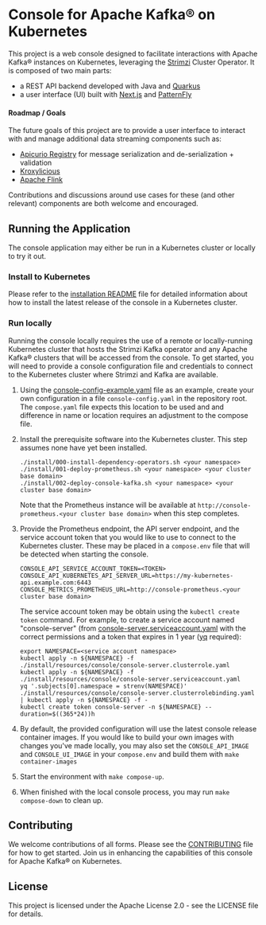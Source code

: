 # Console for Apache Kafka® on Kubernetes

This project is a web console designed to facilitate interactions with Apache Kafka® instances on Kubernetes, leveraging the [Strimzi](https://strimzi.io) Cluster Operator.
It is composed of two main parts:

- a REST API backend developed with Java and [Quarkus](https://quarkus.io/)
- a user interface (UI) built with [Next.js](https://nextjs.org/) and [PatternFly](https://patternfly.org)

#### Roadmap / Goals

The future goals of this project are to provide a user interface to interact with and manage additional data streaming components such as:

- [Apicurio Registry](https://www.apicur.io/registry/) for message serialization and de-serialization + validation
- [Kroxylicious](https://kroxylicious.io/)
- [Apache Flink](https://flink.apache.org/)

Contributions and discussions around use cases for these (and other relevant) components are both welcome and encouraged.

## Running the Application

The console application may either be run in a Kubernetes cluster or locally to try it out.

### Install to Kubernetes

Please refer to the [installation README](./install/README.md) file for detailed information about how to install the latest release of the console in a Kubernetes cluster.

### Run locally

Running the console locally requires the use of a remote or locally-running Kubernetes cluster that hosts the Strimzi Kafka operator
and any Apache Kafka® clusters that will be accessed from the console. To get started, you will need to provide a console configuration
file and credentials to connect to the Kubernetes cluster where Strimzi and Kafka are available.

1. Using the [console-config-example.yaml](./console-config-example.yaml) file as an example, create your own configuration
   in a file `console-config.yaml` in the repository root. The `compose.yaml` file expects this location to be used and
   and difference in name or location requires an adjustment to the compose file.

2. Install the prerequisite software into the Kubernetes cluster. This step assumes none have yet been installed.
   ```shell
   ./install/000-install-dependency-operators.sh <your namespace>
   ./install/001-deploy-prometheus.sh <your namespace> <your cluster base domain>
   ./install/002-deploy-console-kafka.sh <your namespace> <your cluster base domain>
   ```
   Note that the Prometheus instance will be available at `http://console-prometheus.<your cluster base domain>` when this step
   completes.

3. Provide the Prometheus endpoint, the API server endpoint, and the service account token that you would like to use to connect to the Kubernetes cluster. These may be placed in a `compose.env` file that will be detected when starting the console.
   ```
   CONSOLE_API_SERVICE_ACCOUNT_TOKEN=<TOKEN>
   CONSOLE_API_KUBERNETES_API_SERVER_URL=https://my-kubernetes-api.example.com:6443
   CONSOLE_METRICS_PROMETHEUS_URL=http://console-prometheus.<your cluster base domain>
   ```
   The service account token may be obtain using the `kubectl create token` command. For example, to create a service account
   named "console-server" (from [console-server.serviceaccount.yaml](./install/resources/console/console-server.serviceaccount.yaml)
   with the correct permissions and a token that expires in 1 year ([yq](https://github.com/mikefarah/yq/releases) required):
   ```shell
   export NAMESPACE=<service account namespace>
   kubectl apply -n ${NAMESPACE} -f ./install/resources/console/console-server.clusterrole.yaml
   kubectl apply -n ${NAMESPACE} -f ./install/resources/console/console-server.serviceaccount.yaml
   yq '.subjects[0].namespace = strenv(NAMESPACE)' ./install/resources/console/console-server.clusterrolebinding.yaml | kubectl apply -n ${NAMESPACE} -f -
   kubectl create token console-server -n ${NAMESPACE} --duration=$((365*24))h
   ```

4. By default, the provided configuration will use the latest console release container images. If you would like to
   build your own images with changes you've made locally, you may also set the `CONSOLE_API_IMAGE` and `CONSOLE_UI_IMAGE`
   in your `compose.env` and build them with `make container-images`

5. Start the environment with `make compose-up`.

6. When finished with the local console process, you may run `make compose-down` to clean up.

## Contributing

We welcome contributions of all forms. Please see the [CONTRIBUTING](./CONTRIBUTING.md) file for how to get started.
Join us in enhancing the capabilities of this console for Apache Kafka® on Kubernetes.

## License

This project is licensed under the Apache License 2.0 - see the LICENSE file for details.
